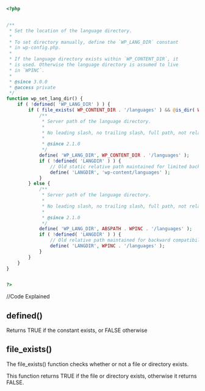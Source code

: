 ```php
<?php


/**
 * Set the location of the language directory.
 *
 * To set directory manually, define the `WP_LANG_DIR` constant
 * in wp-config.php.
 *
 * If the language directory exists within `WP_CONTENT_DIR`, it
 * is used. Otherwise the language directory is assumed to live
 * in `WPINC`.
 *
 * @since 3.0.0
 * @access private
 */
function wp_set_lang_dir() {
	if ( !defined( 'WP_LANG_DIR' ) ) {
		if ( file_exists( WP_CONTENT_DIR . '/languages' ) && @is_dir( WP_CONTENT_DIR . '/languages' ) || !@is_dir(ABSPATH . WPINC . '/languages') ) {
			/**
			 * Server path of the language directory.
			 *
			 * No leading slash, no trailing slash, full path, not relative to ABSPATH
			 *
			 * @since 2.1.0
			 */
			define( 'WP_LANG_DIR', WP_CONTENT_DIR . '/languages' );
			if ( !defined( 'LANGDIR' ) ) {
				// Old static relative path maintained for limited backward compatibility - won't work in some cases.
				define( 'LANGDIR', 'wp-content/languages' );
			}
		} else {
			/**
			 * Server path of the language directory.
			 *
			 * No leading slash, no trailing slash, full path, not relative to `ABSPATH`.
			 *
			 * @since 2.1.0
			 */
			define( 'WP_LANG_DIR', ABSPATH . WPINC . '/languages' );
			if ( !defined( 'LANGDIR' ) ) {
				// Old relative path maintained for backward compatibility.
				define( 'LANGDIR', WPINC . '/languages' );
			}
		}
	}
}


?>
```

//Code Explained

## defined()

Returns TRUE if the constant exists, or FALSE otherwise


## file_exists() 

The file_exists() function checks whether or not a file or directory exists.

This function returns TRUE if the file or directory exists, otherwise it returns FALSE.

